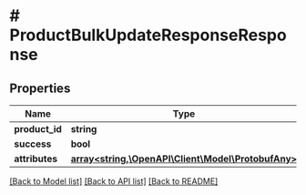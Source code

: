 # # ProductBulkUpdateResponseResponse


## Properties 


Name | Type | Description | Notes
------------ | ------------- | ------------- | -------------
**product_id**| **string** |   | [optional]
**success**| **bool** |   | [optional]
**attributes**| [**array<string,\OpenAPI\Client\Model\ProtobufAny>**](ProtobufAny.md) |   | [optional]


[[Back to Model list]](../../README.md#models) [[Back to API list]](../../README.md#endpoints) [[Back to README]](../../README.md)

